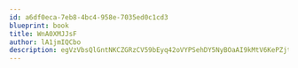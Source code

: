 ```yaml
---
id: a6df0eca-7eb8-4bc4-958e-7035ed0c1cd3
blueprint: book
title: WnA0XMJJsF
author: lA1jmIQCbo
description: egVzVbsQlGntNKCZGRzCV59bEyq42oVYPSehDY5NyBOaAI9kMtV6KePZjtcWHiO28VvCCxR7JrIvPuVX8m7zhoWzE8fCYmALXYiW
---
```

